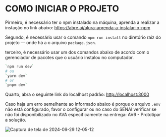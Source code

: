 # COMO INICIAR O PROJETO

Pirmeiro, é necessário ter o npm instalado na máquina, aprenda a realizar a instação no link abaixo:
https://abre.ai/alura-aprenda-a-instalar-o-npm

Segundo, é necessário usar o comando `npm run install` no diretório raiz do projeto — onde há a o arquivo `package.json`.

terceiro, é necessário usar um dos comandos abaixo de acordo com o gerenciador de pacotes que o usuário instalou no computador.

```bash
`npm run dev`
# ou
`yarn dev`
# or
`pnpm dev`
```
Quarto, abra o seguinte link do localhost padrão: [http://localhost:3000](http://localhost:3000) 

Caso haja um erro semelhante ao informado abaixo é porque o arquivo `.env` não está configurado, favor o configurar ou no caso do SENAI verificar se não foi disponibilizado no AVA especificamente na entrega: AV6 - Prototipar a solução. 

![Captura de tela de 2024-06-29 12-05-12](https://github.com/raldineyr/BACK-END/assets/64384382/4ad201b1-470a-48d6-8c9d-6f8f5cb35fa5)

